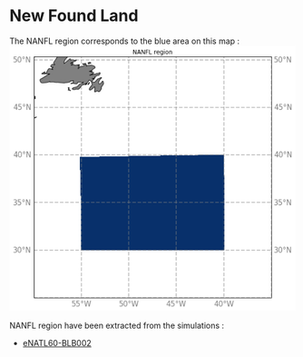 # New Found Land

The NANFL region corresponds to the blue area on this map :
![NANFL map](notebooks-maps/region_NANFL.png)


NANFL region have been extracted from the simulations :

  - [eNATL60-BLB002](NANFL-eNATL60-BLB002.md)
